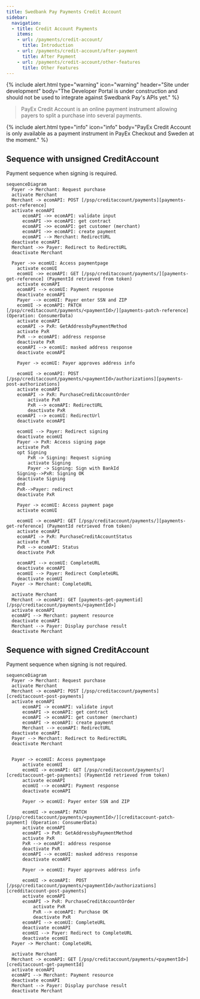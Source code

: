 ```yaml
---
title: Swedbank Pay Payments Credit Account
sidebar:
  navigation:
  - title: Credit Account Payments
    items:
    - url: /payments/credit-account/
      title: Introduction
    - url: /payments/credit-account/after-payment
      title: After Payment
    - url: /payments/credit-account/other-features
      title: Other Features
---
```


{% include alert.html type="warning"
                      icon="warning"
                      header="Site under development"
                      body="The Developer Portal is under construction and should not be used to integrate against Swedbank Pay's APIs yet." %}



> PayEx Credit Account is an online payment instrument allowing payers to split a purchase into several payments.

{% include alert.html type="info"
                      icon="info"
                      body="PayEx Credit Account is only available as a payment instrument in PayEx Checkout and Sweden at the moment." %}

## Sequence with unsigned CreditAccount  
Payment sequence when signing is required.

```mermaid
sequenceDiagram
  Payer -> Merchant: Request purchase
  activate Merchant
  Merchant -> ecomAPI: POST [/psp/creditaccount/payments][payments-post-reference]
  activate ecomAPI
      ecomAPI ->> ecomAPI: validate input
      ecomAPI ->> ecomAPI: get contract
      ecomAPI ->> ecomAPI: get customer (merchant)
      ecomAPI ->> ecomAPI: create payment
      ecomAPI --> Merchant: RedirectURL
  deactivate ecomAPI
  Merchant ->> Payer: Redirect to RedirectURL
  deactivate Merchant

  Payer ->> ecomUI: Access paymentpage
    activate ecomUI
    ecomUI ->> ecomAPI: GET [/psp/creditaccount/payments/][payments-get-reference] (PaymentId retrieved from token)
    activate ecomAPI
    ecomAPI --> ecomUI: Payment response
    deactivate ecomAPI
    Payer --> ecomUI: Payer enter SSN and ZIP
    ecomUI -> ecomAPI: PATCH [/psp/creditaccount/payments/<paymentId>/][payments-patch-reference] (Operation: ConsumerData)
    activate ecomAPI
    ecomAPI -> PxR: GetAddressbyPaymentMethod
    activate PxR
    PxR --> ecomAPI: address response
    deactivate PxR
    ecomAPI --> ecomUI: masked address response
    deactivate ecomAPI

    Payer -> ecomUI: Payer approves address info

    ecomUI -> ecomAPI: POST [/psp/creditaccount/payments/<paymentId>/authorizations][payments-post-authorizations]
    activate ecomAPI
    ecomAPI -> PxR: PurchaseCreditAccountOrder
        activate PxR
        PxR --> ecomAPI: RedirectURL
        deactivate PxR
    ecomAPI --> ecomUI: RedirectUrl
    deactivate ecomAPI

    ecomUI --> Payer: Redirect signing
    deactivate ecomUI
    Payer -> PxR: Access signing page
    activate PxR
    opt Signing
        PxR -> Signing: Request signing
        activate Signing
        Payer -> Signing: Sign with BankId
    Signing-->PxR: Signing OK
    deactivate Signing
    end
    PxR-->Payer: redirect
    deactivate PxR

    Payer -> ecomUI: Access payment page
    activate ecomUI

    ecomUI -> ecomAPI: GET [/psp/creditaccount/payments/][payments-get-reference] (PaymentId retrieved from token)
    activate ecomAPI
    ecomAPI -> PxR: PurchaseCreditAccountStatus
    activate PxR
    PxR --> ecomAPI: Status
    deactivate PxR

    ecomAPI --> ecomUI: CompleteURL
    deactivate ecomAPI
    ecomUI --> Payer: Redirect CompleteURL
    deactivate ecomUI
  Payer -> Merchant: CompleteURL

  activate Merchant
  Merchant -> ecomAPI: GET [payments-get-paymentid][/psp/creditaccount/payments/<paymentId>]
  activate ecomAPI
  ecomAPI --> Merchant: payment resource
  deactivate ecomAPI
  Merchant --> Payer: Display purchase result
  deactivate Merchant
```

## Sequence with signed CreditAccount  
Payment sequence when signing is not required.

```mermaid
sequenceDiagram
  Payer -> Merchant: Request purchase
  activate Merchant
  Merchant -> ecomAPI: POST [/psp/creditaccount/payments][creditaccount-post-payments]
  activate ecomAPI
      ecomAPI -> ecomAPI: validate input
      ecomAPI -> ecomAPI: get contract
      ecomAPI -> ecomAPI: get customer (merchant)
      ecomAPI -> ecomAPI: create payment
      Merchant --> ecomAPI: RedirectURL
  deactivate ecomAPI
  Payer --> Merchant: Redirect to RedirectURL
  deactivate Merchant


  Payer -> ecomUI: Access paymentpage
      activate ecomUI
      ecomUI -> ecomAPI: GET [/psp/creditaccount/payments/][creditaccount-get-payments] (PaymentId retrieved from token)
      activate ecomAPI
      ecomUI --> ecomAPI: Payment response
      deactivate ecomAPI

      Payer -> ecomUI: Payer enter SSN and ZIP

      ecomUI -> ecomAPI: PATCH [/psp/creditaccount/payments/<paymentId>/][creditaccount-patch-payment] (Operation: ConsumerData)
      activate ecomAPI
      ecomAPI -> PxR: GetAddressbyPaymentMethod
      activate PxR
      PxR --> ecomAPI: address response
      deactivate PxR
      ecomAPI --> ecomUI: masked address response
      deactivate ecomAPI

      Payer -> ecomUI: Payer approves address info

      ecomUI -> ecomAPI:  POST [/psp/creditaccount/payments/<paymentId>/authorizations][credditaccount-post-payments]
      activate ecomAPI
      ecomAPI -> PxR: PurchaseCreditAccountOrder
          activate PxR
          PxR --> ecomAPI: Purchase OK
          deactivate PxR
      ecomAPI --> ecomUI: CompleteURL
      deactivate ecomAPI
      ecomUI --> Payer: Redirect to CompleteURL
      deactivate ecomUI
  Payer -> Merchant: CompleteURL

  activate Merchant
  Merchant -> ecomAPI: GET [/psp/creditaccount/payments/<paymentId>][creditaccount-get-paymentId]
  activate ecomAPI
  ecomAPI --> Merchant: Payment resource
  deactivate ecomAPI
  Merchant --> Payer: Display purchase result
  deactivate Merchant
```

[payments-post-reference]: #
[payments-get-reference]: #
[payments-patch-reference]: #
[payments-post-authorizations]: #
[payments-get-paymentid]: #
[creditaccount-post-payments]: #
[creditaccount-get-payments]: #
[creditaccount-patch-payment]: #
[creditaccount-get-paymentId]: #
